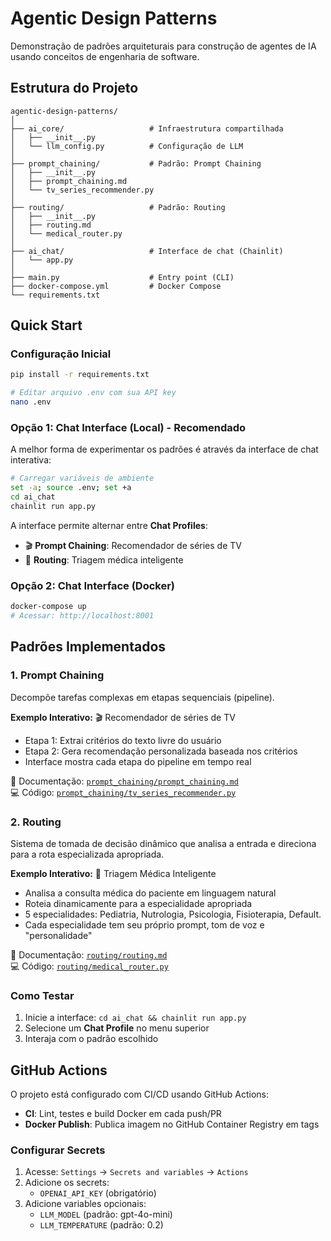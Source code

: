 # Agentic Design Patterns

Demonstração de padrões arquiteturais para construção de agentes de IA usando conceitos de engenharia de software.

## Estrutura do Projeto

```
agentic-design-patterns/
│
├── ai_core/                   # Infraestrutura compartilhada
│   ├── __init__.py
│   └── llm_config.py          # Configuração de LLM
│
├── prompt_chaining/           # Padrão: Prompt Chaining
│   ├── __init__.py
│   ├── prompt_chaining.md
│   └── tv_series_recommender.py
│
├── routing/                   # Padrão: Routing
│   ├── __init__.py
│   ├── routing.md
│   └── medical_router.py
│
├── ai_chat/                   # Interface de chat (Chainlit)
│   └── app.py
│
├── main.py                    # Entry point (CLI)
├── docker-compose.yml         # Docker Compose
└── requirements.txt
```

## Quick Start

### Configuração Inicial

```bash
pip install -r requirements.txt

# Editar arquivo .env com sua API key
nano .env
```

### Opção 1: Chat Interface (Local) - Recomendado

A melhor forma de experimentar os padrões é através da interface de chat interativa:

```bash
# Carregar variáveis de ambiente
set -a; source .env; set +a
cd ai_chat
chainlit run app.py
```

A interface permite alternar entre **Chat Profiles**:
- 🎬 **Prompt Chaining**: Recomendador de séries de TV
- 🏥 **Routing**: Triagem médica inteligente

### Opção 2: Chat Interface (Docker)

```bash
docker-compose up
# Acessar: http://localhost:8001
```

## Padrões Implementados

### 1. Prompt Chaining

Decompõe tarefas complexas em etapas sequenciais (pipeline).

**Exemplo Interativo:** 🎬 Recomendador de séries de TV
- Etapa 1: Extrai critérios do texto livre do usuário
- Etapa 2: Gera recomendação personalizada baseada nos critérios
- Interface mostra cada etapa do pipeline em tempo real

📖 Documentação: [`prompt_chaining/prompt_chaining.md`](./prompt_chaining/prompt_chaining.md)  
💻 Código: [`prompt_chaining/tv_series_recommender.py`](./prompt_chaining/tv_series_recommender.py)

### 2. Routing

Sistema de tomada de decisão dinâmico que analisa a entrada e direciona para a rota especializada apropriada.

**Exemplo Interativo:** 🏥 Triagem Médica Inteligente
- Analisa a consulta médica do paciente em linguagem natural
- Roteia dinamicamente para a especialidade apropriada
- 5 especialidades: Pediatria, Nutrologia, Psicologia, Fisioterapia, Default.
- Cada especialidade tem seu próprio prompt, tom de voz e "personalidade"

📖 Documentação: [`routing/routing.md`](./routing/routing.md)  
💻 Código: [`routing/medical_router.py`](routing/medical_router.py)

### Como Testar

1. Inicie a interface: `cd ai_chat && chainlit run app.py`
2. Selecione um **Chat Profile** no menu superior
3. Interaja com o padrão escolhido

## GitHub Actions

O projeto está configurado com CI/CD usando GitHub Actions:

- **CI**: Lint, testes e build Docker em cada push/PR
- **Docker Publish**: Publica imagem no GitHub Container Registry em tags

### Configurar Secrets

1. Acesse: `Settings` → `Secrets and variables` → `Actions`
2. Adicione os secrets:
   - `OPENAI_API_KEY` (obrigatório)
3. Adicione variables opcionais:
   - `LLM_MODEL` (padrão: gpt-4o-mini)
   - `LLM_TEMPERATURE` (padrão: 0.2)
